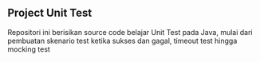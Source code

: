 ## Project Unit Test
Repositori ini berisikan source code belajar Unit Test pada Java, mulai dari pembuatan skenario test ketika sukses dan gagal, timeout test hingga mocking test
